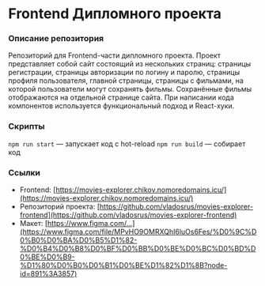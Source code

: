 # Frontend Дипломного проекта

### Описание репозитория
Репозиторий для Frontend-части дипломного проекта. Проект представляет собой сайт состоящий из нескольких страниц: страницы регистрации, страницы авторизации по логину и паролю, страницы профиля пользователя, главной страницы, страницы с фильмами, на которой пользователи могут сохранять фильмы. Сохранённые фильмы отображаются на отдельной странице сайта. При написании кода компонентов используется функциональный подход и React-хуки.

### Скрипты
`npm run start` — запускает код с hot-reload
`npm run build` — собирает код

### Cсылки
- Frontend: [https://movies-explorer.chikov.nomoredomains.icu/](https://movies-explorer.chikov.nomoredomains.icu/)
- Репозиторий проекта: [https://github.com/vladosrus/movies-explorer-frontend](https://github.com/vladosrus/movies-explorer-frontend)
- Макет: [https://www.figma.com/...](https://www.figma.com/file/MPvHO9OMRXQhI6luOs6Fes/%D0%9C%D0%B0%D0%BA%D0%B5%D1%82-%D0%B4%D0%B8%D0%BF%D0%BB%D0%BE%D0%BC%D0%BD%D0%BE%D0%B9-%D1%80%D0%B0%D0%B1%D0%BE%D1%82%D1%8B?node-id=891%3A3857)